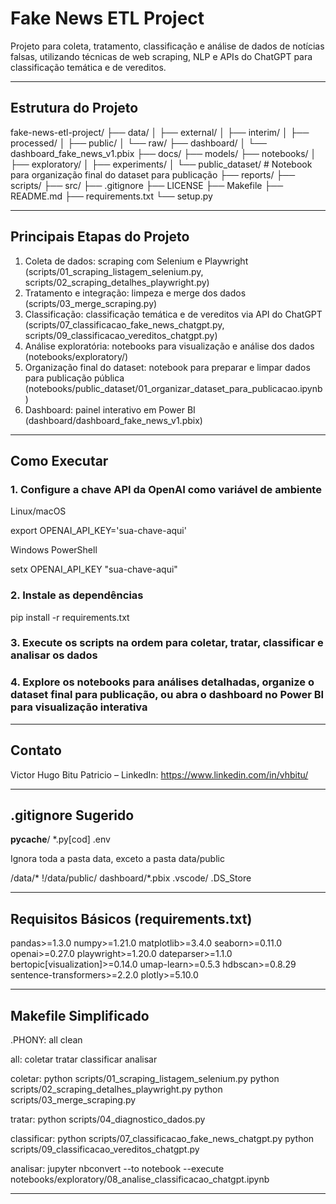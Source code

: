 # Fake News ETL Project

Projeto para coleta, tratamento, classificação e análise de dados de notícias falsas, utilizando técnicas de web scraping, NLP e APIs do ChatGPT para classificação temática e de vereditos.

---

## Estrutura do Projeto

fake-news-etl-project/
├── data/
│   ├── external/
│   ├── interim/
│   ├── processed/
│   ├── public/
│   └── raw/
├── dashboard/
│   └── dashboard_fake_news_v1.pbix
├── docs/
├── models/
├── notebooks/
│   ├── exploratory/
│   ├── experiments/
│   └── public_dataset/         # Notebook para organização final do dataset para publicação
├── reports/
├── scripts/
├── src/
├── .gitignore
├── LICENSE
├── Makefile
├── README.md
├── requirements.txt
└── setup.py

---

## Principais Etapas do Projeto

1. Coleta de dados: scraping com Selenium e Playwright (scripts/01_scraping_listagem_selenium.py, scripts/02_scraping_detalhes_playwright.py)
2. Tratamento e integração: limpeza e merge dos dados (scripts/03_merge_scraping.py)
3. Classificação: classificação temática e de vereditos via API do ChatGPT (scripts/07_classificacao_fake_news_chatgpt.py, scripts/09_classificacao_vereditos_chatgpt.py)
4. Análise exploratória: notebooks para visualização e análise dos dados (notebooks/exploratory/)
5. Organização final do dataset: notebook para preparar e limpar dados para publicação pública (notebooks/public_dataset/01_organizar_dataset_para_publicacao.ipynb)
6. Dashboard: painel interativo em Power BI (dashboard/dashboard_fake_news_v1.pbix)

---

## Como Executar

### 1. Configure a chave API da OpenAI como variável de ambiente

Linux/macOS

export OPENAI_API_KEY='sua-chave-aqui'

Windows PowerShell

setx OPENAI_API_KEY "sua-chave-aqui"

### 2. Instale as dependências

pip install -r requirements.txt

### 3. Execute os scripts na ordem para coletar, tratar, classificar e analisar os dados

### 4. Explore os notebooks para análises detalhadas, organize o dataset final para publicação, ou abra o dashboard no Power BI para visualização interativa

---

## Contato

Victor Hugo Bitu Patricio – LinkedIn: https://www.linkedin.com/in/vhbitu/

---

## .gitignore Sugerido

__pycache__/
*.py[cod]
.env

Ignora toda a pasta data, exceto a pasta data/public

/data/*
!/data/public/
dashboard/*.pbix
.vscode/
.DS_Store

---

## Requisitos Básicos (requirements.txt)

pandas>=1.3.0
numpy>=1.21.0
matplotlib>=3.4.0
seaborn>=0.11.0
openai>=0.27.0
playwright>=1.20.0
dateparser>=1.1.0
bertopic[visualization]>=0.14.0
umap-learn>=0.5.3
hdbscan>=0.8.29
sentence-transformers>=2.2.0
plotly>=5.10.0

---

## Makefile Simplificado

.PHONY: all clean

all: coletar tratar classificar analisar

coletar:
	python scripts/01_scraping_listagem_selenium.py
	python scripts/02_scraping_detalhes_playwright.py
	python scripts/03_merge_scraping.py

tratar:
	python scripts/04_diagnostico_dados.py

classificar:
	python scripts/07_classificacao_fake_news_chatgpt.py
	python scripts/09_classificacao_vereditos_chatgpt.py

analisar:
	jupyter nbconvert --to notebook --execute notebooks/exploratory/08_analise_classificacao_chatgpt.ipynb

---

